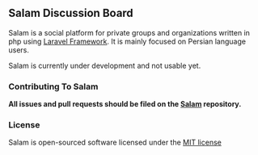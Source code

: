 ## Salam Discussion Board

Salam is a social platform for private groups and organizations written in php using [Laravel Framework](http://laravel.com).
It is mainly focused on Persian language users.

Salam is currently under development and not usable yet.

### Contributing To Salam

**All issues and pull requests should be filed on the [Salam](http://github.com/mrhosseini/Salam) repository.**

### License

Salam is open-sourced software licensed under the [MIT license](http://opensource.org/licenses/MIT)
